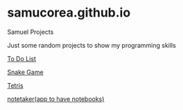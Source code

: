 # samucorea.github.io
Samuel Projects

Just some random projects to show my programming skills

[To Do List](https://samucorea.github.io/todolist/index.html)<br />

[Snake Game](https://samucorea.github.io/SnakeGame/index.html)<br />

[Tetris](https://samucorea.github.io/TetrisClone/index.html)<br />

[notetaker(app to have notebooks)](https://samucorea.github.io/notetaker/)
